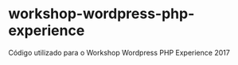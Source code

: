 # workshop-wordpress-php-experience

Código utilizado para o Workshop Wordpress PHP Experience 2017
